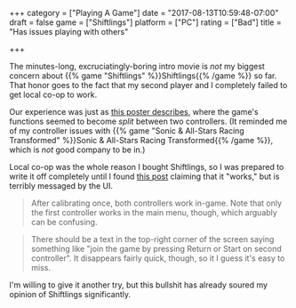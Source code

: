 +++
category = ["Playing A Game"]
date = "2017-08-13T10:59:48-07:00"
draft = false
game = ["Shiftlings"]
platform = ["PC"]
rating = ["Bad"]
title = "Has issues playing with others"

+++

The minutes-long, excruciatingly-boring intro movie is <i>not</i> my biggest concern about {{% game "Shiftlings" %}}Shiftlings{{% /game %}} so far.  That honor goes to the fact that my second player and I completely failed to get local co-op to work.

Our experience was just as <a href="http://steamcommunity.com/app/310810/discussions/0/154645539343752725/">this poster describes</a>, where the game's functions seemed to become <i>split</i> between two controllers.  (It reminded me of my controller issues with {{% game "Sonic & All-Stars Racing Transformed" %}}Sonic & All-Stars Racing Transformed{{% /game %}}, which is <i>not</i> good company to be in.)

Local co-op was the whole reason I bought Shiftlings, so I was prepared to write it off completely until I found <a href="http://steamcommunity.com/app/310810/discussions/0/350540973990108196/?ctp=2#c350540974015051573">this post</a> claiming that it "works," but is terribly messaged by the UI.

<blockquote>After calibrating once, both controllers work in-game. Note that only the first controller works in the main menu, though, which arguably can be confusing.</blockquote>

<blockquote>There should be a text in the top-right corner of the screen saying something like "join the game by pressing Return or Start on second controller". It disappears fairly quick, though, so it I guess it's easy to miss.</blockquote>

I'm willing to give it another try, but this bullshit has already soured my opinion of Shiftlings significantly.
